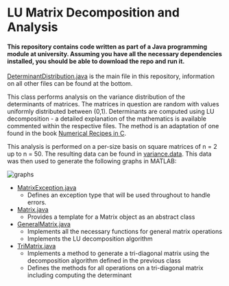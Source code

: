 # LU Matrix Decomposition and Analysis

#### This repository contains code written as part of a Java programming module at university. Assuming you have all the necessary dependencies installed, you should be able to download the repo and run it.

[DeterminantDistribution.java](https://github.com/r-reji/matrixLUDecomp/blob/main/src/DeterminantDistribution.java) is the main file in this repository, information on all other files can be found at the bottom.

This class performs analysis on the variance distribution of the determinants of matrices. The matrices in question are random with values uniformly distributed between (0,1). Determinants are computed using LU decomposition - a detailed explanation of the mathematics is available commented within the respective files. The method is an adaptation of one found in the book [Numerical Recipes in C](https://www.amazon.co.uk/Numerical-Recipes-3rd-Scientific-Computing-dp-0521880688/dp/0521880688/ref=dp_ob_title_bk).

This analysis is performed on a per-size basis on square matrices of n = 2 up to n = 50. The resulting data can be found in [variance.data](https://github.com/r-reji/matrixLUDecomp/blob/main/variance.data). This data was then used to generate the following graphs in MATLAB:

![graphs](https://user-images.githubusercontent.com/112977394/196675926-e34aef00-5fa8-43ee-bca6-c39569b14494.png)

- [MatrixException.java](https://github.com/r-reji/matrixLUDecomp/blob/main/src/MatrixException.java)
   - Defines an exception type that will be used throughout to handle errors.
- [Matrix.java](https://github.com/r-reji/matrixLUDecomp/blob/main/src/Matrix.java)
   - Provides a template for a Matrix object as an abstract class
- [GeneralMatrix.java](https://github.com/r-reji/matrixLUDecomp/blob/main/src/GeneralMatrix.java)
   - Implements all the necessary functions for general matrix operations
   - Implements the LU decomposition algorithm
- [TriMatrix.java](https://github.com/r-reji/matrixLUDecomp/blob/main/src/TriMatrix.java)
   - Implements a method to generate a tri-diagonal matrix using the decomposition algorithm defined in the previous class
   - Defines the methods for all operations on a tri-diagonal matrix including computing the determinant
